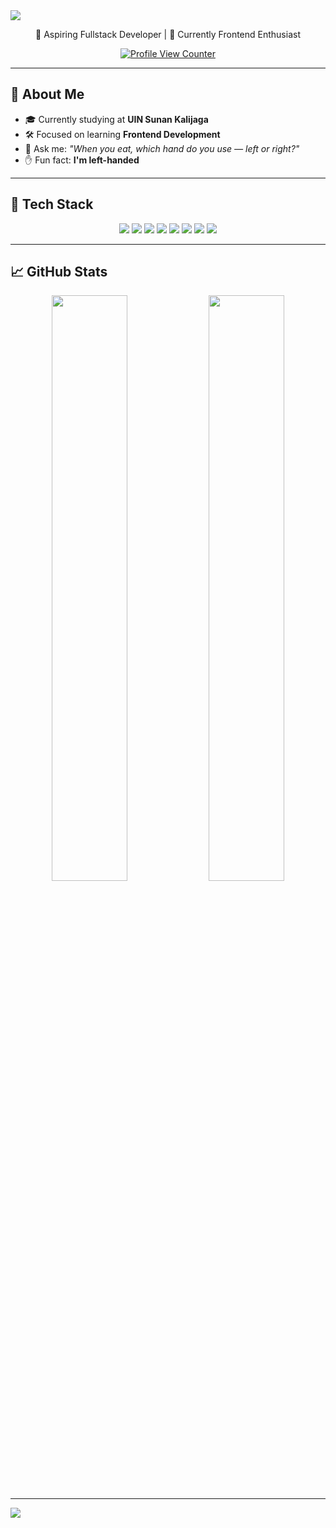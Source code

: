 <!-- Vintage Banner -->
<img src="https://capsule-render.vercel.app/api?type=waving&color=0:131842,25:E68369,50:ECCEAE,100:FBF6E2&height=200&section=header&text=Hi%20I'm%20Bayu!&fontSize=40&fontColor=fff8f0&animation=fadeIn&font=Playball" />

<p align="center">🌟 Aspiring Fullstack Developer | 🎨 Currently Frontend Enthusiast</p>
<p align="center">
  <a href="https://visitcount.itsvg.in">
    <img src="https://camo.githubusercontent.com/4a2c35f42fbcf539614cd736336a4003e25de908ff6f16efd0b64b9343f70abe/68747470733a2f2f6b6f6d617265762e636f6d2f67687076632f3f757365726e616d653d61726261746861626475727261686d616e266c6162656c3d50726f66696c65253230766965777326636f6c6f723d306537356236267374796c653d666c6174" alt="Profile View Counter"/>
  </a>
</p>

---

## 💼 About Me

- 🎓 Currently studying at **UIN Sunan Kalijaga**
- 🛠️ Focused on learning **Frontend Development**
- 🧐 Ask me: _"When you eat, which hand do you use — left or right?"_
- ✋ Fun fact: **I'm left-handed**

---

## 🧰 Tech Stack

<div align="center">
<img src="https://img.shields.io/badge/HTML5-E68369?style=flat&logo=html5&logoColor=FBF6E2" />
<img src="https://img.shields.io/badge/Python-131842?style=flat&logo=python&logoColor=FBF6E2" />
<img src="https://img.shields.io/badge/Bootstrap-ECCEAE?style=flat&logo=bootstrap&logoColor=131842" />
<img src="https://img.shields.io/badge/CSS3-E68369?style=flat&logo=css3&logoColor=FBF6E2" />
<img src="https://img.shields.io/badge/PHP-131842?style=flat&logo=php&logoColor=FBF6E2" />
<img src="https://img.shields.io/badge/C++-ECCEAE?style=flat&logo=c%2B%2B&logoColor=131842" />
<img src="https://img.shields.io/badge/TailwindCSS-38B2AC?style=flat&logo=tailwindcss&logoColor=ffffff" />
<img src="https://img.shields.io/badge/Figma-000000?style=flat&logo=figma&logoColor=white" />
</div>

---

## 📈 GitHub Stats

<div align="center">
  <img src="https://github-readme-stats.vercel.app/api?username=Wissasono11&theme=gruvbox&hide_border=false&include_all_commits=true&count_private=true" width="49%"/>
  <img src="https://github-readme-stats.vercel.app/api/top-langs/?username=Wissasono11&theme=gruvbox&hide_border=false&include_all_commits=true&count_private=true&layout=compact" width="49%"/>
</div>

---

<!-- Vintage Footer -->
<img src="https://capsule-render.vercel.app/api?type=waving&color=0:131842,25:E68369,50:ECCEAE,100:FBF6E2&height=120&section=footer"/>
